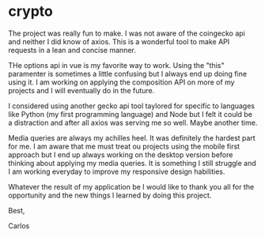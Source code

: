# crypto

The project was really fun to make. I was not aware of the coingecko api and neither I did know of axios. This is a wonderful tool to make API requests in a lean and concise manner.

THe options api in vue is my favorite way to work. Using the "this" paramenter is sometimes a little confusing but I always end up doing fine using it. I am working on applying the composition API on more of my projects and I will eventually do in the future.

I considered using another gecko api tool taylored for specific to languages like Python (my first programming language) and Node but I felt it could be a distraction and after all axios was serving me so well. Maybe another time.

Media queries are always my achilles heel. It was definitely the hardest part for me. I am aware that me must treat ou projects using the mobile first approach but I end up always working on the desktop version before thinking about applying my media queries. It is something I still struggle and I am working everyday to improve my responsive design habilities.

Whatever the result of my application be I would like to thank you all for the opportunity and the new things I learned by doing this project. 

Best,

Carlos
